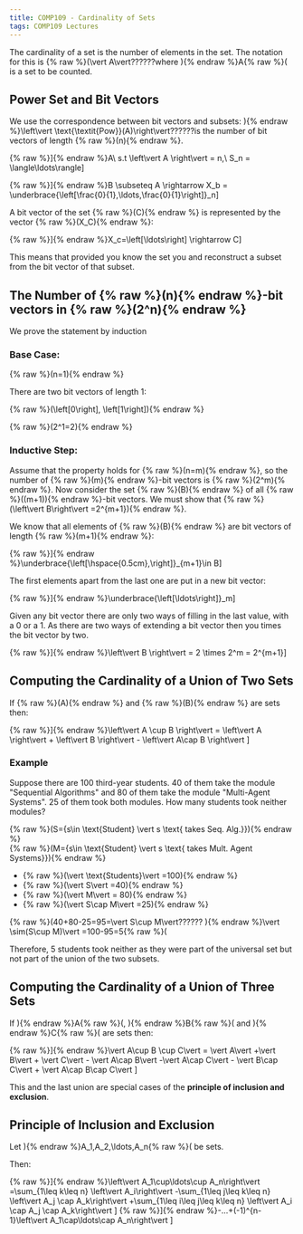 ```yaml
---
title: COMP109 - Cardinality of Sets
tags: COMP109 Lectures
---
```

The cardinality of a set is the number of elements in the set. The notation for this is {% raw %}\(\vert A\vert??????where \){% endraw %}A{% raw %}\( is a set to be counted.

## Power Set and Bit Vectors
We use the correspondence between bit vectors and subsets: \){% endraw %}\left\vert  \text{\textit{Pow}}(A)\right\vert??????is the number of bit vectors of length {% raw %}\(n\){% endraw %}.

{% raw %}\]{% endraw %}A\ s.t \left\vert  A \right\vert  = n,\ S_n = \langle\ldots\rangle\]

{% raw %}\]{% endraw %}B \subseteq A \rightarrow X_b = \underbrace{\left[\frac{0}{1},\ldots,\frac{0}{1}\right]}_n\]

A bit vector of the set {% raw %}\(C\){% endraw %} is represented by the vector {% raw %}\(X_C\){% endraw %}:

{% raw %}\]{% endraw %}X_c=\left[\ldots\right] \rightarrow C\]

This means that provided you know the set you and reconstruct a subset from the bit vector of that subset.

## The Number of {% raw %}\(n\){% endraw %}-bit vectors in {% raw %}\(2^n\){% endraw %}
We prove the statement by induction
### Base Case:
{% raw %}\(n=1\){% endraw %}

There are two bit vectors of length 1:

{% raw %}\(\left[0\right], \left[1\right]\){% endraw %}

{% raw %}\(2^1=2\){% endraw %}

### Inductive Step:
Assume that the property holds for {% raw %}\(n=m\){% endraw %}, so the number of {% raw %}\(m\){% endraw %}-bit vectors is {% raw %}\(2^m\){% endraw %}. Now consider the set {% raw %}\(B\){% endraw %} of all {% raw %}\((m+1)\){% endraw %}-bit vectors. We must show that {% raw %}\(\left\vert B\right\vert =2^{m+1}\){% endraw %}.

We know that all elements of {% raw %}\(B\){% endraw %} are bit vectors of length {% raw %}\(m+1\){% endraw %}:

{% raw %}\]{% endraw %}\underbrace{\left[\hspace{0.5cm},\right]}_{m+1}\in B\]

The first elements apart from the last one are put in a new bit vector:

{% raw %}\]{% endraw %}\underbrace{\left[\ldots\right]}_m\]

Given any bit vector there are only two ways of filling in the last value, with a 0 or a 1. As there are two ways of extending a bit vector then you times the bit vector by two.

{% raw %}\]{% endraw %}\left\vert  B \right\vert  = 2 \times 2^m = 2^{m+1}\]

## Computing the Cardinality of a Union of Two Sets
If {% raw %}\(A\){% endraw %} and {% raw %}\(B\){% endraw %} are sets then:

{% raw %}\]{% endraw %}\left\vert  A \cup B \right\vert  = \left\vert  A \right\vert  + \left\vert  B \right\vert  - \left\vert  A\cap B \right\vert \]

### Example
Suppose there are 100 third-year students. 40 of them take the module "Sequential Algorithms" and 80 of them take the module "Multi-Agent Systems". 25 of them took both modules. How many students took neither modules?

{% raw %}\(S=\{s\in \text{Student} \vert  s \text{ takes Seq. Alg.}\}\){% endraw %}  
{% raw %}\(M=\{s\in \text{Student} \vert  s \text{ takes Mult. Agent Systems}\}\){% endraw %}

* {% raw %}\(\vert \text{Students}\vert  =100\){% endraw %}
* {% raw %}\(\vert S\vert =40\){% endraw %}
* {% raw %}\(\vert M\vert  = 80\){% endraw %}
* {% raw %}\(\vert S\cap M\vert  =25\){% endraw %}

{% raw %}\(40+80-25=95=\vert S\cup M\vert?????? 
\){% endraw %}\vert \sim(S\cup M)\vert =100-95=5{% raw %}\(

Therefore, 5 students took neither as they were part of the universal set but not part of the union of the two subsets.

## Computing the Cardinality of a Union of Three Sets
If \){% endraw %}A{% raw %}\(, \){% endraw %}B{% raw %}\( and \){% endraw %}C{% raw %}\( are sets then:

{% raw %}\]{% endraw %}\vert A\cup B \cup C\vert = \vert A\vert  +\vert B\vert  + \vert C\vert  - \vert A\cap B\vert -\vert A\cap C\vert  - \vert B\cap C\vert  + \vert A\cap B\cap C\vert \]

This and the last union are special cases of the **principle of inclusion and exclusion**.

## Principle of Inclusion and Exclusion
Let \){% endraw %}A_1,A_2,\ldots,A_n{% raw %}\( be sets.

Then:

{% raw %}\]{% endraw %}\left\vert A_1\cup\ldots\cup A_n\right\vert =\sum_{1\leq k\leq n} \left\vert A_i\right\vert -\sum_{1\leq j\leq k\leq n} \left\vert A_j \cap A_k\right\vert +\sum_{1\leq i\leq j\leq k\leq n} \left\vert A_i \cap A_j \cap A_k\right\vert \]
{% raw %}\]{% endraw %}-...+(-1)^{n-1}\left\vert A_1\cap\ldots\cap A_n\right\vert \]
